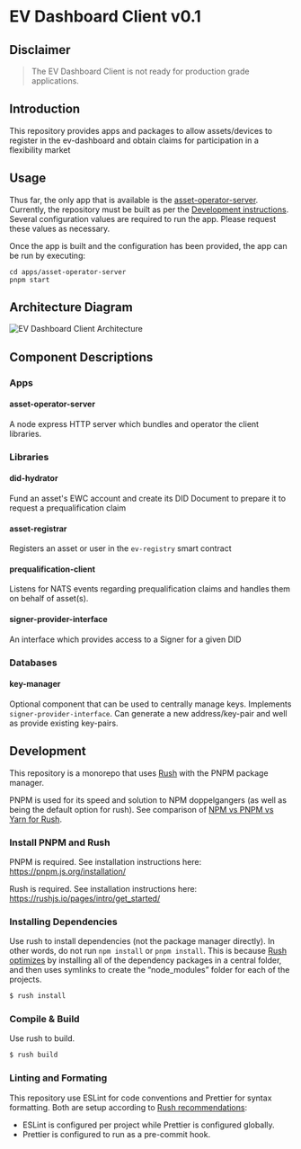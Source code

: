 # EV Dashboard Client v0.1

## Disclaimer
> The EV Dashboard Client is not ready for production grade applications.

## Introduction
This repository provides apps and packages to allow assets/devices to register in the ev-dashboard
and obtain claims for participation in a flexibility market

## Usage

Thus far, the only app that is available is the [asset-operator-server](#asset-operator-server).
Currently, the repository must be built as per the [Development instructions](#development).
Several configuration values are required to run the app. Please request these values as necessary.

Once the app is built and the configuration has been provided, the app can be run by executing:
```
cd apps/asset-operator-server
pnpm start
```

## Architecture Diagram

![EV Dashboard Client Architecture](https://github.com/energywebfoundation/ev-dashboard-client/blob/master/architecture.png)

## Component Descriptions

### Apps

#### asset-operator-server

A node express HTTP server which bundles and operator the client libraries.

### Libraries

#### did-hydrator

Fund an asset's EWC account and create its DID Document to prepare it to request a prequalification claim

#### asset-registrar

Registers an asset or user in the `ev-registry` smart contract

#### prequalification-client

Listens for NATS events regarding prequalification claims and handles them on behalf of asset(s).

#### signer-provider-interface

An interface which provides access to a Signer for a given DID

### Databases

#### key-manager

Optional component that can be used to centrally manage keys.
Implements `signer-provider-interface`.
Can generate a new address/key-pair and well as provide existing key-pairs.

## Development

This repository is a monorepo that uses [Rush](https://rushjs.io/) with the PNPM package manager.

PNPM is used for its speed and solution to NPM doppelgangers (as well as being the default option for rush). See comparison of [NPM vs PNPM vs Yarn for Rush](https://rushjs.io/pages/maintainer/package_managers/).

### Install PNPM and Rush

PNPM is required. See installation instructions here: https://pnpm.js.org/installation/

Rush is required. See installation instructions here: https://rushjs.io/pages/intro/get_started/

### Installing Dependencies

Use rush to install dependencies (not the package manager directly).
In other words, do not run `npm install` or `pnpm install`.
This is because [Rush optimizes](https://rushjs.io/pages/developer/new_developer/) by installing all of the dependency packages in a central folder, and then uses symlinks to create the “node_modules” folder for each of the projects.

```sh
$ rush install
```

### Compile & Build

Use rush to build.

```sh
$ rush build
```

### Linting and Formating

This repository use ESLint for code conventions and Prettier for syntax formatting.
Both are setup according to [Rush recommendations](https://rushjs.io/pages/maintainer/enabling_prettier/):
- ESLint is configured per project while Prettier is configured globally.
- Prettier is configured to run as a pre-commit hook.
